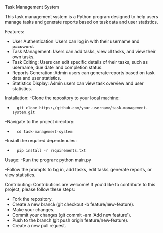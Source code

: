 Task Management System

This task management system is a Python program designed to help users manage tasks and generate reports based on task data and user statistics.

Features:
* User Authentication: Users can log in with their username and password.
* Task Management: Users can add tasks, view all tasks, and view their own tasks.
* Task Editing: Users can edit specific details of their tasks, such as username, due date, and completion status.
* Reports Generation: Admin users can generate reports based on task data and user statistics.
* Statistics Display: Admin users can view task overview and user statistics.

Installation:
-Clone the repository to your local machine:
* 		git clone https://github.com/your-username/task-management-system.git
-Navigate to the project directory:
* 		cd task-management-system
-Install the required dependencies:
* 		pip install -r requirements.txt

Usage:
-Run the program:
python main.py

-Follow the prompts to log in, add tasks, edit tasks, generate reports, or view statistics.

Contributing:
Contributions are welcome! If you'd like to contribute to this project, please follow these steps:
 - Fork the repository.
 - Create a new branch (git checkout -b feature/new-feature).
 - Make your changes.
 - Commit your changes (git commit -am 'Add new feature').
 - Push to the branch (git push origin feature/new-feature).
 - Create a new pull request.
